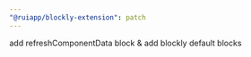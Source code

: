 ```yaml
---
"@ruiapp/blockly-extension": patch
---
```


add refreshComponentData block & add blockly default blocks
